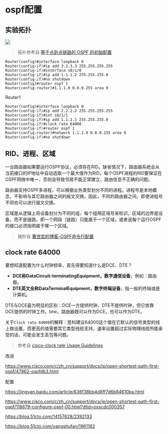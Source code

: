 # ospf配置

## 实验拓扑

![](https://i.postimg.cc/50Vmgf6x/Snipaste-2019-10-24-22-34-22.png)	

> 拓扑参考自 [基于点到点链路的 OSPF 的初始配置](https://www.cisco.com/c/zh_cn/support/docs/ip/open-shortest-path-first-ospf/13687-15.html?dtid=osscdc000357)

```ios	
Router(config)#interface loopback 0	
Router(config-if)#ip add 3.3.3.3 255.255.255.255	
Router(config-if)#interface s0/1/0	
Router(config-if)#ip add 1.1.1.2 255.255.255.0	
Router(config-if)#no shutdown	
Router(config)#router ospf 1	
Router(config-router)#1.1.1.0 0.0.0.255 area 0	
```	

Router1	

```ios	
Router(config)#interface loopback 0	
Router(config-if)#ip add 2.2.2.2 255.255.255.255	
Router(config-if)#int s0/1/1	
Router(config-if)#ip add 1.1.1.1 255.255.255.0	
Router(config-if)#clock rate 64000	
Router(config-if)#router ospf 1	
Router(config-router)#network 1.1.1.0 0.0.0.255 area 0	
Router(config-if)#no shutdown	
```


## RID、进程、区域

一台路由器如果要运行OSPF协议，必须存在RID。缺省情况下，路由器系统会从当前接口的IP地址中自动选取一个最大值作为RID。每个OSPF进程的RID要保证在OSPF网络中唯一，否则会导致邻居不能正常建立、路由信息不正确的问题。

路由器支持OSPF多进程，可以根据业务类型划分不同的进程。进程号是本地概念，不影响与其它路由器之间的报文交换。因此，不同的路由器之间，即使进程号不同也可以进行报文交换。

区域是从逻辑上将设备划分为不同的组，每个组用区域号来标识。区域的边界是设备，而不是链路。即一个网段（链路）只能属于一个区域，或者说每个运行OSPF的接口必须指明属于哪一个区域。

> 摘抄自 [曹世宏的博客-OSPF命令行配置](https://cshihong.github.io/2017/10/20/OSPF%E5%91%BD%E4%BB%A4%E8%A1%8C%E9%85%8D%E7%BD%AE/)

## clock rate 64000

要想知道配置为什么时钟频率，首先得要知道什么是DCE、DTE？

* **DCE称DataCircuit-terminatingEquipment，数字通信设备**，例如：路由器。
* **DTE英文全称DataTerminalEquipment，数字终端设备**，指一般的终端或是计算机。

DTE与DCE最为明显的区别：DCE一方提供时钟，DTE不提供时钟，但它依靠DCE提供的时钟工作。btw，路由器既可以作为DCE，也可以作为DTE。


关于`Clock rate 64000`的解释：思科建议64000这个值在它默认的信号类型的线上做设置，而更高的值需要其它类型线缆支持，速率设置超过实际物理线缆所能承受的话，可能会发生丢包等问题。

> 参考自 [cisco-clock rate Usage Guidelines](https://www.cisco.com/c/en/us/td/docs/ios-xml/ios/interface/command/ir-cr-book/ir-c2.html#wp3930272930)

改进

https://www.cisco.com/c/zh_cn/support/docs/ip/open-shortest-path-first-ospf/47862-ospfdb3.html


配置

https://jingyan.baidu.com/article/636f38bb4d8ff7d6b84610ba.html

https://www.cisco.com/c/zh_cn/support/docs/ip/open-shortest-path-first-ospf/118879-configure-ospf-00.html?dtid=osscdc000357

https://blog.51cto.com/14157628/2392133

https://blog.51cto.com/yangshufan/1961182



